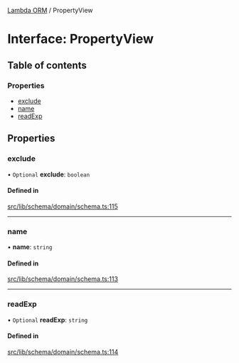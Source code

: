 [Lambda ORM](../README.md) / PropertyView

# Interface: PropertyView

## Table of contents

### Properties

- [exclude](PropertyView.md#exclude)
- [name](PropertyView.md#name)
- [readExp](PropertyView.md#readexp)

## Properties

### exclude

• `Optional` **exclude**: `boolean`

#### Defined in

[src/lib/schema/domain/schema.ts:115](https://github.com/lambda-orm/lambdaorm-base/blob/f0d71aa10e836415abad81a08fda57f8dc5c26a5/src/lib/schema/domain/schema.ts#L115)

___

### name

• **name**: `string`

#### Defined in

[src/lib/schema/domain/schema.ts:113](https://github.com/lambda-orm/lambdaorm-base/blob/f0d71aa10e836415abad81a08fda57f8dc5c26a5/src/lib/schema/domain/schema.ts#L113)

___

### readExp

• `Optional` **readExp**: `string`

#### Defined in

[src/lib/schema/domain/schema.ts:114](https://github.com/lambda-orm/lambdaorm-base/blob/f0d71aa10e836415abad81a08fda57f8dc5c26a5/src/lib/schema/domain/schema.ts#L114)
